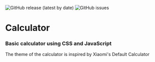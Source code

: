 ![GitHub release (latest by date)](https://img.shields.io/github/v/release/Sanchitbajaj02/Calculator?style=flat-square)
![GitHub issues](https://img.shields.io/github/issues/Sanchitbajaj02/Calculator?style=flat-square)
# Calculator

### Basic calculator using CSS and JavaScript
The theme of the calculator is inspired by Xiaomi's Default Calculator

